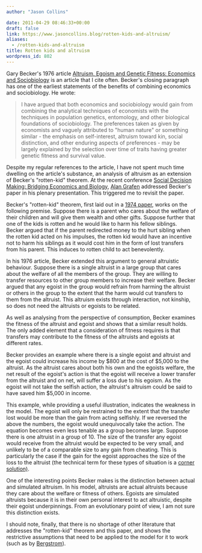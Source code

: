 ```yaml
---
author: "Jason Collins"

date: 2011-04-29 08:46:33+00:00
draft: false
link: https://www.jasoncollins.blog/rotten-kids-and-altruism/
aliases:
  - /rotten-kids-and-altruism
title: Rotten kids and altruism
wordpress_id: 802
---
```


Gary Becker's 1976 article [Altruism, Egoism and Genetic Fitness: Economics and Sociobiology](http://www.jstor.org/stable/2722629) is an article that I cite often. Becker's closing paragraph has one of the earliest statements of the benefits of combining economics and sociobiology. He wrote:


<blockquote>I have argued that both economics and sociobiology would gain from combining the analytical techniques of economists with the techniques in population genetics, entomology, and other biological foundations of sociobiology. The preferences taken as given by economists and vaguely attributed to "human nature" or something similar - the emphasis on self-interest, altruism toward kin, social distinction, and other enduring aspects of preferences - may be largely explained by the selection over time of traits having greater genetic fitness and survival value.</blockquote>


Despite my regular references to the article, I have not spent much time dwelling on the article's substance, an analysis of altruism as an extension of Becker's "rotten-kid" theorem. At the recent conference [Social Decision Making: Bridging Economics and Biology](https://www.jasoncollins.blog/social-decision-making-bridging-economics-and-biology/), [Alan Grafen](http://users.ox.ac.uk/~grafen/) addressed Becker's paper in his plenary presentation. This triggered me to revisit the paper.

Becker's "rotten-kid" theorem, first laid out in a [1974 paper](http://www.jstor.org/stable/1830662), works on the following premise. Suppose there is a parent who cares about the welfare of their children and will give them wealth and other gifts. Suppose further that one of the kids is rotten and he would like to harm his fellow siblings. Becker argued that if the parent redirected money to the hurt sibling when the rotten kid acted on his impulses, the rotten kid would have an incentive not to harm his siblings as it would cost him in the form of lost transfers from his parent. This induces to rotten child to act benevolently.

In his 1976 article, Becker extended this argument to general altruistic behaviour. Suppose there is a single altruist in a large group that cares about the welfare of all the members of the group. They are willing to transfer resources to other group members to increase their welfare. Becker argued that any egoist in the group would refrain from harming the altruist or others in the group to the extent that the harm would cut transfers to them from the altruist. This altruism exists through interaction, not kinship, so does not need the altruists or egoists to be related.

As well as analysing from the perspective of consumption, Becker examines the fitness of the altruist and egoist and shows that a similar result holds. The only added element that a consideration of fitness requires is that transfers may contribute to the fitness of the altruists and egoists at different rates.

Becker provides an example where there is a single egoist and altruist and the egoist could increase his income by $800 at the cost of $5,000 to the altruist. As the altruist cares about both his own and the egoists welfare, the net result of the egoist's action is that the egoist will receive a lower transfer from the altruist and on net, will suffer a loss due to his egoism. As the egoist will not take the selfish action, the altruist's altruism could be said to have saved him $5,000 in income.

This example, while providing a useful illustration, indicates the weakness in the model. The egoist will only be restrained to the extent that the transfer lost would be more than the gain from acting selfishly. If we reversed the above the numbers, the egoist would unequivocally take the action. The equation becomes even less tenable as a group becomes large. Suppose there is one altruist in a group of 10. The size of the transfer any egoist would receive from the altruist would be expected to be very small, and unlikely to be of a comparable size to any gain from cheating. This is particularly the case if the gain for the egoist approaches the size of the loss to the altruist (the technical term for these types of situation is a [corner solution)](http://en.wikipedia.org/wiki/Corner_solution).

One of the interesting points Becker makes is the distinction between actual and simulated altruism. In his model, altruists are actual altruists because they care about the welfare or fitness of others. Egoists are simulated altruists because it is in their own personal interest to act altruistic, despite their egoist underpinnings. From an evolutionary point of view, I am not sure this distinction exists.

I should note, finally, that there is no shortage of other literature that addresses the "rotten-kid" theorem and this paper, and shows the restrictive assumptions that need to be applied to the model for it to work (such as by [Bergstrom](http://www.jstor.org/stable/1831889)).
